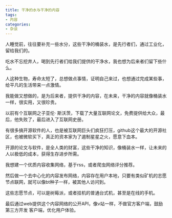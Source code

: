 ```yaml
---
title: 干净的水与干净的内容
tags: 
- 内容
categories:
- 杂谈
---
```


人睡觉前，往往要补充一些水分，这些干净的桶装水，是先行者们，通过工业化，留给我们的。

吃水不忘挖井人，喝到先行者们给我们提供的干净水，我也想为后来者们留下些什么。

人这种生物，寿命太短了，总想做点事情，证明自己来过，也想通过完成某些事，给平凡的生活带来一点激情。


我能做又想做的，是为后来者，提供干净的内容，在未来，干净的内容就像桶装水一样，很实用，又很珍贵。

以前有个互联网之子亚伦· 斯沃茨，下载了大量互联网论文，免费提供给大众，最后，他失败了，最后进入了互联网史册。

有很多搞开源软件的人，也是被互联网巨头们疯狂打压，github这个最大的开源社区，也被微软买下，真正的资本家为了遏制星星之火，愿意下血本。

开源的论文与软件，是全人类的财富，这些干净的知识，像桶装水一样，让未来的人以极低的成本，获得生存进步所需。

我想建一个优质内容收集网络，基于rss，或者爬虫网络评分推荐。

然后做一个去中心化的内容发布网络，内容存在用户本地，只要有类似矿机的志愿节点联网，就可以像bt种子一样，被其他人访问到。

这些志愿节点，可以是树莓派，或者挂机的普通台式机，甚至是在线的手机。

最后通过web提供这个内容网络的公开API，像v站一样，不做官方客户端，鼓励第三方开发
客户端，优化用户体验。

